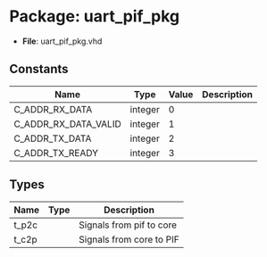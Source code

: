 # Package: uart_pif_pkg

- **File**: uart_pif_pkg.vhd
## Constants

| Name                 | Type    | Value | Description |
| -------------------- | ------- | ----- | ----------- |
| C_ADDR_RX_DATA       | integer |  0    |             |
| C_ADDR_RX_DATA_VALID | integer |  1    |             |
| C_ADDR_TX_DATA       | integer |  2    |             |
| C_ADDR_TX_READY      | integer |  3    |             |
## Types

| Name  | Type | Description              |
| ----- | ---- | ------------------------ |
| t_p2c |      | Signals from pif to core |
| t_c2p |      | Signals from core to PIF |
